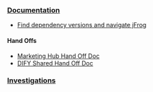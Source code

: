 ### <ins>Documentation</ins>
- [Find dependency versions and navigate jFrog](https://www.loom.com/share/afd715a15f964f6d8b262f0d20a8a247?sid=e37da545-dc71-4f3f-a6ee-28fe19b27a4d)

#### Hand Offs
- [Marketing Hub Hand Off Doc](https://godaddy-corp.atlassian.net/wiki/spaces/MKTG/pages/3700588992/Marketing+Hub+App+Hand-Off+Jan+2025)
- [DIFY Shared Hand Off Doc](https://godaddy-corp.atlassian.net/wiki/spaces/MKTG/pages/3703835412/DIFY+Approvals+dify-shared+App+Hand-Off+2025)

### <ins>Investigations</ins>
